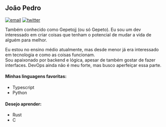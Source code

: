 ## João Pedro

[![email](https://img.shields.io/badge/email-contato.gepetojj@gmail.com-4A47A3?labelColor=7C83FD&style=flat-square&link=mailto:contato.gepetojj@gmail.com)](mailto:contato.gepetojj@gmail.com)
[![twitter](https://img.shields.io/badge/twitter-@gptojj-4A47A3?labelColor=7C83FD&style=flat-square&link=https://twitter.com/gptojj)](https://twitter.com/gptojj)

Também conhecido como Gepetojj (ou só Gepeto). Eu sou um dev interessado em criar coisas que tenham o potencial de mudar a vida de alguém para melhor.  
  
Eu estou no ensino médio atualmente, mas desde menor já era interessado em tecnologia e como as coisas funcionam.  
Sou apaixonado por backend e lógica, apesar de também gostar de fazer interfaces. DevOps ainda não é meu forte, mas busco aperfeiçar essa parte.

#### Minhas linguagens favoritas:

* Typescript
* Python

#### Desejo aprender:

* Rust
* C
